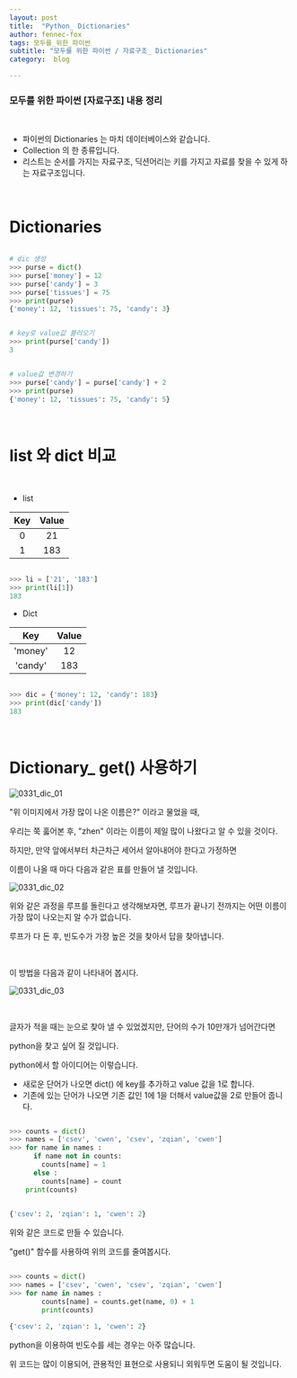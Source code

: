 ```yaml
---
layout: post
title:  "Python_ Dictionaries"
author: fennec-fox
tags: 모두를_위한_파이썬
subtitle: "모두를 위한 파이썬 / 자료구조_ Dictionaries"
category:  blog

---
```


### 모두를 위한 파이썬 [자료구조] 내용 정리

<br>

- 파이썬의 Dictionaries 는 마치 데이터베이스와 같습니다. 
- Collection 의 한 종류입니다. 
- 리스트는 순서를 가지는 자료구조, 딕션어리는 키를 가지고 자료를 찾을 수 있게 하는 자료구조입니다.  

<br>

# Dictionaries

```python

# dic 생성
>>> purse = dict()
>>> purse['money'] = 12
>>> purse['candy'] = 3
>>> purse['tissues'] = 75
>>> print(purse)
{'money': 12, 'tissues': 75, 'candy': 3}


# key로 value값 불러오기
>>> print(purse['candy'])
3


# value값 변경하기
>>> purse['candy'] = purse['candy'] + 2
>>> print(purse)
{'money': 12, 'tissues': 75, 'candy': 5}

```

<br>

# list 와 dict 비교

<br>

- list

| Key  | Value |
| :--: | :---: |
|  0   |  21   |
|  1   |  183  |

```python

>>> li = ['21', '183']
>>> print(li[1])
183

```



- Dict

|   Key   | Value |
| :-----: | :---: |
| 'money' |  12   |
| 'candy' |  183  |

```python

>>> dic = {'money': 12, 'candy': 183}
>>> print(dic['candy'])
183

```

<br>

# Dictionary_ get() 사용하기

![0331_dic_01](/assets/img_studed/0331_dic_01.png)

"위 이미지에서 가장 많이 나온 이름은?" 이라고 물었을 때,

우리는 쭉 훓어본 후, "zhen" 이라는 이름이 제일 많이 나왔다고 알 수 있을 것이다. 

하지만, 만약 앞에서부터 차근차근 세어서 알아내어야 한다고 가정하면

이름이 나올 때 마다 다음과 같은 표를 만들어 낼 것입니다. 

![0331_dic_02](/assets/img_studed/0331_dic_02.png)

위와 같은 과정을 루프를 돌린다고 생각해보자면, 루프가 끝나기 전까지는 어떤 이름이 가장 많이 나오는지 알 수가 없습니다. 

루프가 다 돈 후, 빈도수가 가장 높은 것을 찾아서 답을 찾아냅니다. 

<br>

이 방법을 다음과 같이 나타내어 봅시다.  

![0331_dic_03](/assets/img_studed/0331_dic_03.png)

<br>

글자가 적을 때는 눈으로 찾아 낼 수 있었겠지만, 단어의 수가 10만개가 넘어간다면 

python을 찾고 싶어 질 것입니다. 

python에서 할 아이디어는 이렇습니다.

 - 새로운 단어가 나오면 dict() 에 key를 추가하고 value 값을 1로 합니다.
 - 기존에 있는 단어가 나오면 기존 값인 1에 1을 더해서 value값을 2로 만들어 줍니다. 

```python

>>> counts = dict()
>>> names = ['csev', 'cwen', 'csev', 'zqian', 'cwen']
>>> for name in names :
      if name not in counts:
        counts[name] = 1
      else :
        counts[name] = count
    print(counts) 
    

{'csev': 2, 'zqian': 1, 'cwen': 2}    

```

위와 같은 코드로 만들 수 있습니다. 

"get()" 함수를 사용하여 위의 코드를 줄여봅시다.

```python

>>> counts = dict()
>>> names = ['csev', 'cwen', 'csev', 'zqian', 'cwen']
>>> for name in names :
  		counts[name] = counts.get(name, 0) + 1
		print(counts)

{'csev': 2, 'zqian': 1, 'cwen': 2}  

```

python을 이용하여 빈도수를 세는 경우는 아주 많습니다. 

위 코드는 많이 이용되어, 관용적인 표현으로 사용되니 외워두면 도움이 될 것입니다.  

<br>

